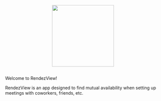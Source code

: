 <p align="center"><img src="logo.png" width='200' style="margin-top: 10px; margin-bottom: 15px;"></p>

Welcome to RendezView!

RendezView is an app designed to find mutual availability when setting up meetings with coworkers, friends, etc.